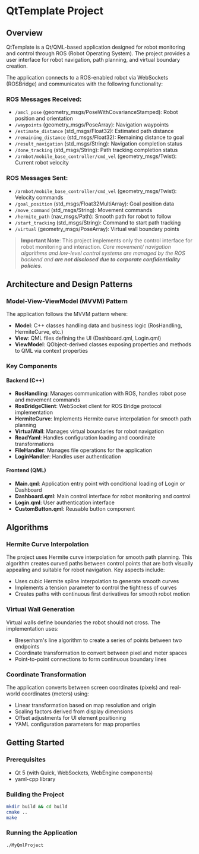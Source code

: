 # QtTemplate Project

## Overview
QtTemplate is a Qt/QML-based application designed for robot monitoring and control through ROS (Robot Operating System). The project provides a user interface for robot navigation, path planning, and virtual boundary creation.

The application connects to a ROS-enabled robot via WebSockets (ROSBridge) and communicates with the following functionality:

### ROS Messages Received:
- `/amcl_pose` (geometry_msgs/PoseWithCovarianceStamped): Robot position and orientation
- `/waypoints` (geometry_msgs/PoseArray): Navigation waypoints
- `/estimate_distance` (std_msgs/Float32): Estimated path distance
- `/remaining_distance` (std_msgs/Float32): Remaining distance to goal
- `/result_navigation` (std_msgs/String): Navigation completion status
- `/done_tracking` (std_msgs/String): Path tracking completion status
- `/armbot/mobile_base_controller/cmd_vel` (geometry_msgs/Twist): Current robot velocity

### ROS Messages Sent:
- `/armbot/mobile_base_controller/cmd_vel` (geometry_msgs/Twist): Velocity commands
- `/goal_position` (std_msgs/Float32MultiArray): Goal position data
- `/move_command` (std_msgs/String): Movement commands
- `/hermite_path` (nav_msgs/Path): Smooth path for robot to follow
- `/start_tracking` (std_msgs/String): Command to start path tracking
- `/virtual` (geometry_msgs/PoseArray): Virtual wall boundary points

> **Important Note**: This project implements only the control interface for robot monitoring and interaction. _Core movement/ navigation algorithms and low-level control systems are managed by the ROS backend and **are not disclosed due to corporate confidentiality policies**._

## Architecture and Design Patterns

### Model-View-ViewModel (MVVM) Pattern
The application follows the MVVM pattern where:
- **Model**: C++ classes handling data and business logic (RosHandling, HermiteCurve, etc.)
- **View**: QML files defining the UI (Dashboard.qml, Login.qml)
- **ViewModel**: QObject-derived classes exposing properties and methods to QML via context properties

### Key Components

#### Backend (C++)
- **RosHandling**: Manages communication with ROS, handles robot pose and movement commands
- **RosBridgeClient**: WebSocket client for ROS Bridge protocol implementation
- **HermiteCurve**: Implements Hermite curve interpolation for smooth path planning
- **VirtualWall**: Manages virtual boundaries for robot navigation
- **ReadYaml**: Handles configuration loading and coordinate transformations
- **FileHandler**: Manages file operations for the application
- **LoginHandler**: Handles user authentication

#### Frontend (QML)
- **Main.qml**: Application entry point with conditional loading of Login or Dashboard
- **Dashboard.qml**: Main control interface for robot monitoring and control
- **Login.qml**: User authentication interface
- **CustomButton.qml**: Reusable button component

## Algorithms

### Hermite Curve Interpolation
The project uses Hermite curve interpolation for smooth path planning. This algorithm creates curved paths between control points that are both visually appealing and suitable for robot navigation. Key aspects include:

- Uses cubic Hermite spline interpolation to generate smooth curves
- Implements a tension parameter to control the tightness of curves
- Creates paths with continuous first derivatives for smooth robot motion

### Virtual Wall Generation
Virtual walls define boundaries the robot should not cross. The implementation uses:

- Bresenham's line algorithm to create a series of points between two endpoints
- Coordinate transformation to convert between pixel and meter spaces
- Point-to-point connections to form continuous boundary lines

### Coordinate Transformation
The application converts between screen coordinates (pixels) and real-world coordinates (meters) using:

- Linear transformation based on map resolution and origin
- Scaling factors derived from display dimensions
- Offset adjustments for UI element positioning
- YAML configuration parameters for map properties

## Getting Started

### Prerequisites
- Qt 5 (with Quick, WebSockets, WebEngine components)
- yaml-cpp library

### Building the Project
```bash
mkdir build && cd build
cmake ..
make
```

### Running the Application
```bash
./MyQmlProject
```
